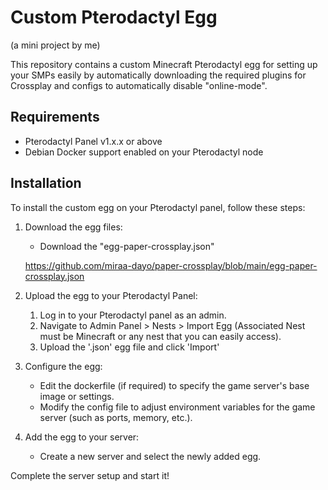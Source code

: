 # Custom Pterodactyl Egg
(a mini project by me)

This repository contains a custom Minecraft Pterodactyl egg for setting up your SMPs easily by automatically downloading the required plugins for Crossplay and configs to automatically disable "online-mode".

## Requirements

- Pterodactyl Panel v1.x.x or above
- Debian Docker support enabled on your Pterodactyl node

## Installation

To install the custom egg on your Pterodactyl panel, follow these steps:

1. Download the egg files:
   - Download the "egg-paper-crossplay.json"

   https://github.com/miraa-dayo/paper-crossplay/blob/main/egg-paper-crossplay.json

2. Upload the egg to your Pterodactyl Panel:
   1. Log in to your Pterodactyl panel as an admin.
   2. Navigate to Admin Panel > Nests > Import Egg (Associated Nest must be Minecraft or any nest that you can easily access).
   3. Upload the '.json' egg file and click 'Import'

3. Configure the egg:
   
   - Edit the dockerfile (if required) to specify the game server's base image or settings.
   - Modify the config file to adjust environment variables for the game server (such as ports, memory, etc.).

4. Add the egg to your server:

   - Create a new server and select the newly added egg.

Complete the server setup and start it!
